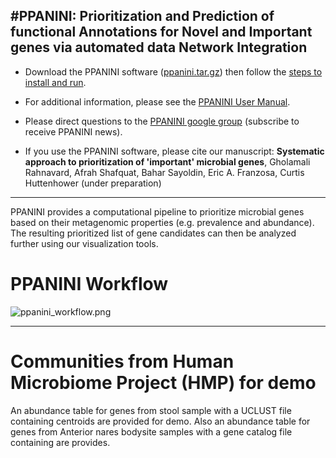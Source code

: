#**PPANINI: Prioritization and Prediction of functional Annotations for Novel and Important genes via automated data Network Integration**
----

 * Download the PPANINI software ([ppanini.tar.gz](https://bitbucket.org/biobakery/ppanini/downloads/biobakery-ppanini-0.6.0.tar.gz)) then follow the [steps to install and run](#markdown-header-getting-started-with-ppanini).

 * For additional information, please see the [PPANINI User Manual](http://huttenhower.sph.harvard.edu/ppanini/manual).

 * Please direct questions to the [PPANINI google group](https://groups.google.com/forum/#!forum/ppanini-users) (subscribe to receive PPANINI news).

 * If you use the PPANINI software, please cite our manuscript: **Systematic approach to prioritization of 'important' microbial genes**, Gholamali Rahnavard, Afrah Shafquat, Bahar Sayoldin, Eric A. Franzosa, Curtis Huttenhower (under preparation)
  	

----

PPANINI provides a computational pipeline to prioritize microbial genes based on their metagenomic properties (e.g. prevalence and abundance). The resulting prioritized list of gene candidates can then be analyzed further using our visualization tools.

# **PPANINI Workflow**
![ppanini_workflow.png](https://bitbucket.org/repo/rnag7z/images/994033213-ppanini_workflow.png)

------------------------------------------------------------------------------------------------------------------------------
# Communities from Human Microbiome Project (HMP) for demo
An abundance table for genes from stool sample with a UCLUST file containing centroids are provided for demo. Also an abundance table for genes from Anterior nares bodysite samples with a gene catalog file containing are provides. 


